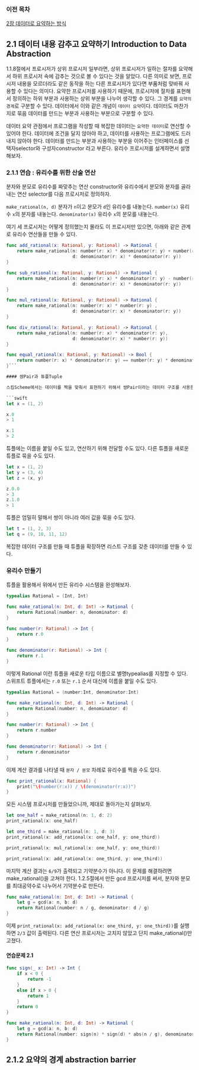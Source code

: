 ### 이전 목차

[2장 데이터로 요약하는 방식](https://github.com/godrm/SICP-Swift/blob/master/Chapter2.md)

## <a name="head2.1"></a> 2.1 데이터 내용 감추고 요약하기 Introduction to Data Abstraction

1.1.8절에서 프로시저가 상위 프로시저 일부라면, 상위 프로시저가 일하는 절차를 요약해서 하위 프로시저 속에 감추는 것으로 볼 수 있다는 것을 알았다. 다른 의미로 보면, 프로시저 내용을 모르더라도 같은 동작을 하는 다른 프로시저가 있다면 부품처럼 맞바꿔 사용할 수 있다는 의미다. 요약한 프로시저를 사용하기 때문에, 프로시저에 절차를 표현해서 정의하는 하위 부분과 사용하는 상위 부분을 나누어 생각할 수 있다. 그 경계를 `요약의 경계`로 구분할 수 있다. 데이터에서 이와 같은 개념이 `데이터 요약`이다. 데이터도 마찬가지로 묶음 데이터를 만드는 부분과 사용하는 부분으로 구분할 수 있다. 

데이터 요약 관점에서 프로그램을 작성할 때 복잡한 데이터는 `요약한 데이터`로 연산할 수 있어야 한다. 데이터에 조건을 달지 않아야 하고, 데이터를 사용하는 프로그램에도 드러내지 않아야 한다. 데이터를 만드는 부분과 사용하는 부분을 이어주는 인터페이스를 선택자selector와 구성자constructor 라고 부른다. 유리수 프로시저를 설계하면서 설명해보자.

### 2.1.1 연습 : 유리수를 위한 산술 연산

분자와 분모로 유리수를 짜맞추는 연산 constructor와 유리수에서 분모와 분자를 골라내는 연산 selector를 다음 프로시저로 정의하자.

`make_rational(n, d)` 분자가 `n`이고 분모가 `d`인 유리수를 내놓는다.
`number(x)` 유리수 `x`의 분자를 내놓는다.
`denominator(x)` 유리수 `x`의 분모를 내놓는다.

여기 세 프로시저는 어떻게 정의했는지 몰라도 이 프로시저만 있으면, 아래와 같은 관계로 유리수 연산들을 만들 수 있다. 

```swift
func add_rational(x: Rational, y: Rational) -> Rational {
    return make_rational(n: number(r: x) * denominator(r: y) + number(r: y) * denominator(r: x), 
                         d: denominator(r: x) * denominator(r: y))
}

func sub_rational(x: Rational, y: Rational) -> Rational {
    return make_rational(n: number(r: x) * denominator(r: y) - number(r: y) * denominator(r: x), 
                         d: denominator(r: x) * denominator(r: y))
}

func mul_rational(x: Rational, y: Rational) -> Rational {
    return make_rational(n: number(r: x) * number(r: y) , 
                         d: denominator(r: x) * denominator(r: y))
}

func div_rational(x: Rational, y: Rational) -> Rational {
    return make_rational(n: number(r: x) * denominator(r: y), 
                         d: denominator(r: x) * number(r: y))
}

func equal_rational(x: Rational, y: Rational) -> Bool {
    return number(r: x) * denominator(r: y) == number(r: y) * denominator(r: x)
}```

#### 쌍Pair과 튜플Tuple

스킴Scheme에서는 데이터를 짝을 맞춰서 표현하기 위해서 쌍Pair이라는 데이터 구조를 사용한다. 스위프트에서 Pair 대신에 Tuple을 사용한다. 튜플에서 내부 값을 골라낼 때는 `.0`, `.1` 등을 사용한다.  

```swift
let x = (1, 2)

x.0 
> 1

x.1
> 2
```

튜플에는 이름을 붙일 수도 있고, 연산하기 위해 전달할 수도 있다. 다른 튜플을 새로운 튜플로 묶을 수도 있다.  

```swift
let x = (1, 2)
let y = (3, 4)
let z = (x, y)

z.0.0
> 3
z.1.0
> 1
```

튜플은 엄밀히 말해서 쌍이 아니라 여러 값을 묶을 수도 있다. 

```swift
let t = (1, 2, 3)
let q = (9, 10, 11, 12)
```

복잡한 데이터 구조를 만들 때 튜플을 확장하면 리스트 구조를 갖춘 데이터를 만들 수 있다. 

### 유리수 만들기

튜플을 활용해서 위에서 만든 유리수 시스템을 완성해보자. 

```swift
typealias Rational = (Int, Int)

func make_rational(n: Int, d: Int) -> Rational {
    return Rational(number: n, denominator: d)
}

func number(r: Rational) -> Int {
    return r.0
}

func denominator(r: Rational) -> Int {
    return r.1
}
```

이렇게 Rational 이란 튜플을 새로운 타입 이름으로 별명typealias를 지정할 수 있다.
스위프트 튜플에서는 `r.0` 또는 `r.1` 순서 대신에 이름을 붙일 수도 있다. 

```swift
typealias Rational = (number:Int, denominator:Int)

func make_rational(n: Int, d: Int) -> Rational {
    return Rational(number: n, denominator: d)
}

func number(r: Rational) -> Int {
    return r.number
}

func denominator(r: Rational) -> Int {
    return r.denominator
}
```

이제 계산 결과를 나타낼 때 `분자 / 분모` 차례로 유리수를 찍을 수도 있다. 

```swift
func print_rational(x: Rational) {
    print("\(number(r:x)) / \(denominator(r:x))")
}
```

모든 시스템 프로시저를 만들었으니까, 제대로 돌아가는지 살펴보자.

```swift
let one_half = make_rational(n: 1, d: 2)
print_rational(x: one_half)

let one_third = make_rational(n: 1, d: 3)
print_rational(x: add_rational(x: one_half, y: one_third))

print_rational(x: mul_rational(x: one_half, y: one_third))

print_rational(x: add_rational(x: one_third, y: one_third))
```

마지막 계산 결과는 `6/9`가 출력되고 기약분수가 아니다. 이 문제를 해결하려면 make_rational()을 고쳐야 한다. 1.2.5절에서 만든 gcd 프로시저를 써서, 분자와 분모를 최대공약수로 나누어서 기약분수로 만든다. 

```swift
func make_rational(n: Int, d: Int) -> Rational {
    let g = gcd(a: n, b: d)
    return Rational(number: n / g, denominator: d / g)
}
```

이제 `print_rational(x: add_rational(x: one_third, y: one_third))`를 실행하면 `2/3` 값이 출력된다. 다른 연산 프로시저는 고치지 않았고 단지 make_rational()만 고쳤다.

#### 연습문제 2.1

```swift
func sign(_ x: Int) -> Int {
    if x < 0 {
        return -1
    }
    else if x > 0 {
        return 1
    }
    return 0
}

func make_rational(n: Int, d: Int) -> Rational {
    let g = gcd(a: n, b: d)
    return Rational(number: sign(n) * sign(d) * abs(n / g), denominator: abs(d / g))
}
```

## 2.1.2 요약의 경계 abstraction barrier
